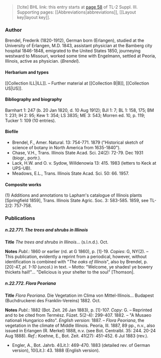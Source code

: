 > [!cite] BHL link: this entry starts at [page 58](https://www.biodiversitylibrary.org/item/103861#page/68/mode/1up) of TL-2 Suppl. III.
> Supporting pages: [[Abbreviations|abbreviations]], [[Layout key|layout key]].

### Author

Brendel, Frederik (1820-1912), German born (Erlangen), studied at the University of Erlangen, M.D. 1843, assistant physician at the Bamberg city hospital 1846-1848, emigrated to the United States 1850, journeying westward to Missouri, worked some time with Engelmann, settled at Peoria, Illinois, active as physician. (*Brendel*).

#### Herbarium and types

[[Collection ILL|ILL]]. – Further material at [[Collection B|B]], [[Collection US|US]].

#### Bibliography and biography

Barnhart 1: 247 (b. 20 Jan 1820, d. 10 Aug 1912); BJI 1: 7; BL 1: 158, 175; BM 1: 231; IH 2: 95; Kew 1: 354; LS 3835; ME 3: 543; Morren ed. 10, p. 119; Tucker 1: 109 (10 entries).

#### Biofile

- Brendel, F., Amer. Natural. 13: 754-771. 1879 ("Historical sketch of science of botany in North America from 1635-1840").
- Chase, V.H., Trans. Illinois State Acad. Sci. 24(2): 72-79. Dec 1931 (biogr., portr.).
- Lack, H.W. and O. v. Sydow, Willdenowia 13: 415. 1983 (letters to Keck at UPS-UB).
- Meadows, E.L., Trans. Illinois State Acad. Sci. 50: 66. 1957.

#### Composite works

(1) Additions and annotations to Lapham's catalogue of Illinois plants \[Springfield 1859\], Trans. Illinois State Agric. Soc. 3: 583-585. 1859, see TL-2/2: 757-758.

### Publications

##### n.22.771. The trees and shrubs in Illinois

**Title**
*The trees and shrubs in Illinois*... (s.l.n.d.). Oct.

**Notes**
*Publ*.: 1860 or earlier (rd. at G 1860), p. \[1\]-19. *Copies*: G, NY(2). – This publication, evidently a reprint from a periodical, however, without identification is combined with "*The oaks of Illinois*", also by Brendel, p. \[20\]-47, *pl. 1-10* (uncol.) in text. – Motto: "Welcome, ye shades! ye bowery thickets hail!"... "Delicious is your shelter to the soul" \[Thomson\].

##### n.22.772. Flora Peoriana

**Title**
*Flora Peoriana*. Die Vegetation im Clima von Mittel-Illinois... Budapest (Buchdruckerei des Franklin-Vereins) 1882. Oct.

**Notes**
*Publ*.: 1882 (Bot. Zeit. 26 Jan 1883), p. \[1\]-107. *Copy*: G. – Reprinted and to be cited from Termész. Füzet. 5(2-4): 299-407. 1882. – "A Musaeo nationali Hungarico edito".
*English version*: 1887. – *Flora Peoriana*, the vegetation in the climate of Middle Illinois. Peoria, Ill. 1887, 89 pp., n.v., also issued in Erlangen (R. Merkel) 1888, n.v. (see Bot. Centralbl. 35: 244. 20-24 Aug 1888).
*Ref*.: Koehne, E., Bot. Zeit. 41(27): 451-452. 6 Jul 1883 (rev.).
- Engler, A., Bot. Jahrb. 4(Lit.): 469-470. 1883 (detailed rev. of German version), 10(Lit.): 43. 1888 (English version).

